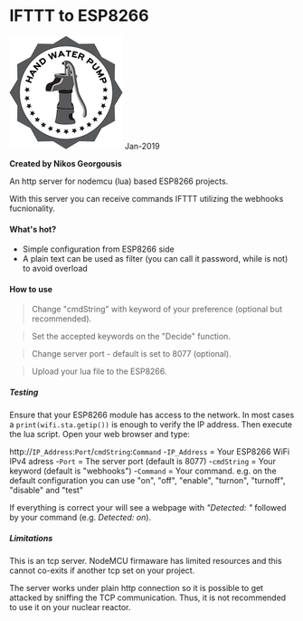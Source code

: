# IFTTT to ESP8266
[![N|Solid](https://raw.githubusercontent.com/limbo666/IFTTT_to_ESP8266/master/Other/HWP.png)](https://http://georgousis.info/#Creations)
Jan-2019
 
**Created by Nikos Georgousis**

An http server for nodemcu (lua) based ESP8266 projects. 

With this server you can receive commands IFTTT utilizing the webhooks fucnionality.

#### What's hot?
  - Simple configuration from ESP8266 side
  - A plain text can be used as filter (you can call it password, while is not) to avoid overload  

#### How to use
> Change "cmdString" with keyword of your preference (optional but recommended).

> Set the accepted keywords on the "Decide" function.

> Change server port - default is set to 8077 (optional).

> Upload your lua file to the ESP8266.


##### Testing
Ensure that your ESP8266 module has access to the network. In most cases a `print(wifi.sta.getip())` is enough to verify the IP address. Then execute the lua script. 
Open your web browser and type:
 
http://`IP_Address`:`Port`/`cmdString`:`Command`
-`IP_Address` = Your ESP8266 WiFi IPv4 adress 
-`Port` = The server port (default is 8077)
-`cmdString` = Your keyword (default is "webhooks")
-`Command` = Your command. e.g. on the default configuration you can use "on", "off", "enable", "turnon", "turnoff", "disable" and "test"

If everything is correct your will see a webpage with *"Detected: "* followed by your command (e.g. *Detected: on*).

##### Limitations
This is an tcp server. NodeMCU firmaware has limited resources and this cannot co-exits if another tcp set on your project.

The server works under plain http connection so it is possible to get attacked by sniffing the TCP communication. Thus, it is not recommended to use it on your nuclear reactor.